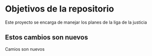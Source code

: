 # Objetivos de la repositorio

Este proyecto se encarga de manejar los planes de la liga de la justicia


## Estos cambios son nuevos
Camios son nuevos
